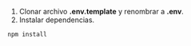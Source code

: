 1. Clonar archivo **.env.template** y renombrar a **.env**.
2. Instalar dependencias.
```bash
npm install
```
